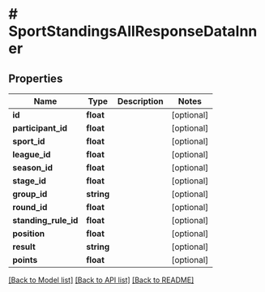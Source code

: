 # # SportStandingsAllResponseDataInner

## Properties

Name | Type | Description | Notes
------------ | ------------- | ------------- | -------------
**id** | **float** |  | [optional]
**participant_id** | **float** |  | [optional]
**sport_id** | **float** |  | [optional]
**league_id** | **float** |  | [optional]
**season_id** | **float** |  | [optional]
**stage_id** | **float** |  | [optional]
**group_id** | **string** |  | [optional]
**round_id** | **float** |  | [optional]
**standing_rule_id** | **float** |  | [optional]
**position** | **float** |  | [optional]
**result** | **string** |  | [optional]
**points** | **float** |  | [optional]

[[Back to Model list]](../../README.md#models) [[Back to API list]](../../README.md#endpoints) [[Back to README]](../../README.md)
